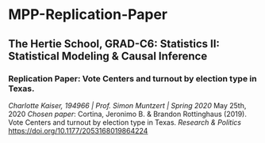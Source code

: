 # MPP-Replication-Paper
## The Hertie School, GRAD-C6: Statistics II: Statistical Modeling & Causal Inference
### **Replication Paper: Vote Centers and turnout by election type in Texas.**
*Charlotte Kaiser, 194966 | Prof. Simon Muntzert | Spring 2020*
May 25th, 2020
*Chosen paper*: Cortina, Jeronimo B. & Brandon Rottinghaus (2019). Vote Centers and turnout by election type in Texas. *Research & Politics* https://doi.org/10.1177/2053168019864224 
